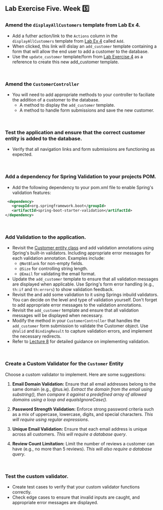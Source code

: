 ## Lab Exercise Five. Week :five:

### Amend the `displayAllCustomers` template from Lab Ex 4.
- Add a futher action/link to the `Actions` column in the `displayAllCustomers` template from [Lab Ex 4](https://github.com/lit-alan/SD4-Enterprise-App-Development/blob/master/Snippets/LabEx_4.md#amend-the-displayallcustomers-feature-from-lab-ex-3) called `Add`.
- When clicked, this link will dislay an `add_customer` template containing a form that will allow the end user to add a customer to the database.
- Use the `update_customer` template/form from [Lab Exercise 4](https://github.com/lit-alan/SD4-Enterprise-App-Development/blob/master/Snippets/LabEx_4.md#update-a-customer)  as a reference to create this new add_customer template.
</br> 

### Amend the `CustomerController`
- You will need to add  appropriate methods to your controller to faciliate the addition of a customer to the database.
  - A method to display the `add_customer` template.
  - A method to handle form submissions and save the new customer.

</br> 

### Test the application and ensure that the correct customer entity is added to the database.
- Verify that all navigation links and form submissions are functioning as expected.

</br> 

### Add a dependency for Spring Validation to your projects POM.
- Add the following dependency to your pom.xml file to enable Spring's validation features:
```xml
 <dependency>
   <groupId>org.springframework.boot</groupId>
   <artifactId>spring-boot-starter-validation</artifactId>
</dependency>
```
</br> 

### Add Validation to the application.
- Revisit the [Customer entity class](https://github.com/lit-alan/SD4-Enterprise-App-Development/blob/master/Snippets/LabEx_2.md#5-create-entity-classes)  and add validation annotations using Spring's built-in validators. Including appropriate error messages for each validation annotation. Examples include:
  - `@NotBlank` for non-empty fields.
  - `@Size` for controlling string length.
  - `@Email` for validating the email format.
- Update the `add_customer` template to ensure that all validation messages are displayed when applicable. Use Spring's form error handling (e.g., `th:if` and `th:errors`) to show validation feedback.
- Revisit the and add some validation to it using Springs inbuild validators. You can decide on the level and type of validation yourself. Don't forget to add appropriate error messages to the validation annotations.
-  Revisit the  `add_customer` template and ensure that all validation messages will be displayed when necessary.
-  Modify the method in your `CustomerController` that handles the `add_customer` form submission to validate the Customer object. Use `@Valid` and `BindingResult` to capture validation errors, and implement the necessary redirects.
-  Refer to [Lecture 8](https://moodle.midwest.tus.ie/pluginfile.php/1263774/mod_resource/content/1/L8%20Validation.pdf) for detailed guidance on implementing validation.

</br> 

### Create a Custom Validator for the `Customer` Entity
Choose a custom validator to implement. Here are some suggestions:

1. **Email Domain Validation:**
    Ensure that all email addresses belong to the same domain (e.g., @tus.ie). _Extract the domain from the email using substring(), then compare it against a predefined array of allowed domains using a loop and equalsIgnoreCase()._

2. **Password Strength Validation:**
    Enforce strong password criteria such as a mix of uppercase, lowercase, digits, and special characters. _This will require using regular expressions_.

3. **Unique Email Validation:**
    Ensure that each email address is unique across all customers. _This will require a database query_.

4. **Review Count Limitation:**
    Limit the number of reviews a customer can have (e.g., no more than 5 reviews). _This will also require a database query_.

 </br> 

### Test the custom validator.
- Create test cases to verify that your custom validator functions correctly.
- Check edge cases to ensure that invalid inputs are caught, and appropriate error messages are displayed.
